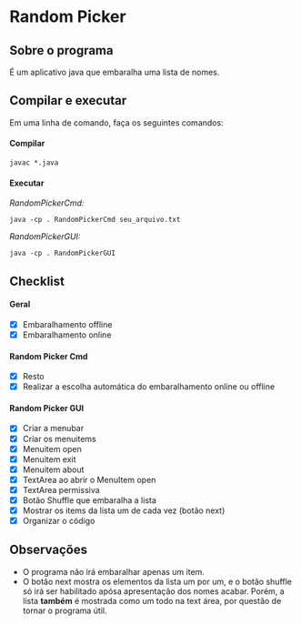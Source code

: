 # Random Picker
## Sobre o programa
É um aplicativo java que embaralha uma lista de nomes.
## Compilar e executar
Em uma linha de comando, faça os seguintes comandos:
#### Compilar
```
javac *.java
```
#### Executar
*RandomPickerCmd:*
```
java -cp . RandomPickerCmd seu_arquivo.txt
```
*RandomPickerGUI:*
```
java -cp . RandomPickerGUI
```
## Checklist
#### Geral
- [x] Embaralhamento offline
- [x] Embaralhamento online
#### Random Picker Cmd
- [x] Resto
- [x] Realizar a escolha automática do embaralhamento online ou offline
#### Random Picker GUI
- [x] Criar a menubar
- [x] Criar os menuitems
- [x] Menuitem open
- [x] Menuitem exit
- [x] Menuitem about
- [x] TextArea ao abrir o MenuItem open
- [x] TextArea permissiva
- [x] Botão Shuffle que embaralha a lista
- [x] Mostrar os items da lista um de cada vez (botão next)
- [x] Organizar o código

## Observações
- O programa não irá embaralhar apenas um item.
- O botão next mostra os elementos da lista um por um, e o botão shuffle só irá ser habilitado apósa apresentação dos nomes acabar. Porém,
  a lista **também** é mostrada como um todo na text área, por questão de tornar o programa útil.
